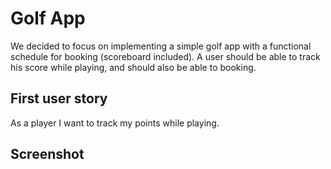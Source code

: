 # Golf App
We decided to focus on implementing a simple golf app with a functional schedule for booking (scoreboard included).
A user should be able to track his score while playing, and should also be able to booking.

## First user story
As a player I want to track my points while playing.

## Screenshot
